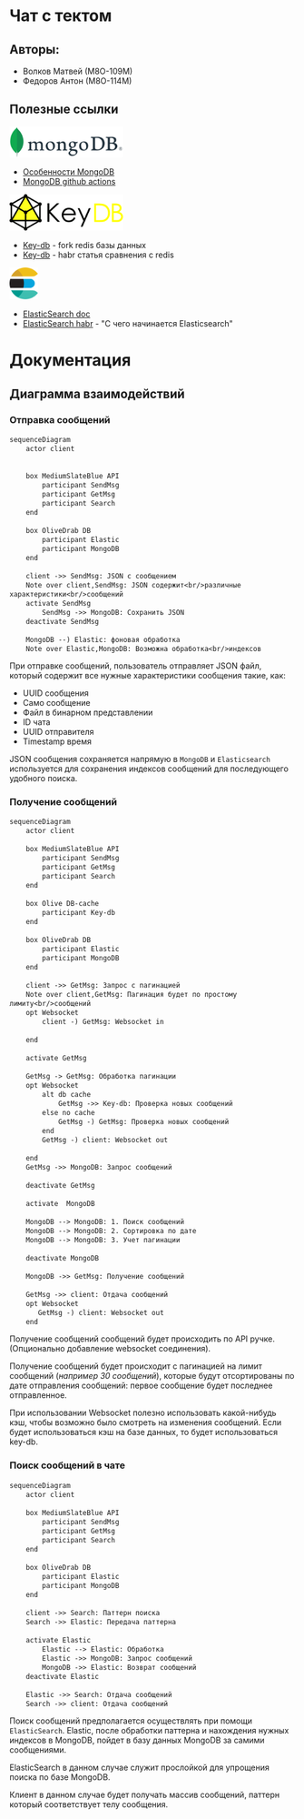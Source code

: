 # Чат с тектом
## Авторы:
- Волков Матвей (М8О-109М)
- Федоров Антон (М8О-114М)

## Полезные ссылки
<img src="./docs/imgs/MongoDB_Logo.svg" width="200"/>

- [Особенности MongoDB](https://mcs.mail.ru/blog/osobennosti-mongodb-kogda-baza-dannyh-vam-podhodit#)
- [MongoDB github actions](https://github.com/marketplace/actions/mongodb-in-github-actions)


<img src="./docs/imgs/keydb-seeklogo.com.svg" width="200"/>

- [Key-db](https://docs.keydb.dev/) - fork redis базы данных
- [Key-db](https://habr.com/ru/companies/flant/articles/478404/) - habr статья сравнения с redis

<img src="./docs/imgs/elasticsearch-seeklogo.com.svg" width="50"/>

- [ElasticSearch doc](https://www.elastic.co/guide/en/elasticsearch/reference/current/index.html)
- [ElasticSearch habr](https://habr.com/ru/articles/489924/) - "С чего начинается Elasticsearch"

# Документация
## Диаграмма взаимодействий

### Отправка сообщений

```mermaid
sequenceDiagram
    actor client


    box MediumSlateBlue API
        participant SendMsg
        participant GetMsg
        participant Search
    end

    box OliveDrab DB
        participant Elastic 
        participant MongoDB
    end

    client ->> SendMsg: JSON с сообщением
    Note over client,SendMsg: JSON содержит<br/>различные характеристики<br/>сообщений
    activate SendMsg
        SendMsg ->> MongoDB: Сохранить JSON
    deactivate SendMsg

    MongoDB --) Elastic: фоновая обработка 
    Note over Elastic,MongoDB: Возможна обработка<br/>индексов
```
При отправке сообщений, пользователь отправляет JSON файл, который содержит все нужные характеристики сообщения такие, как:
- UUID сообщения
- Само сообщение
- Файл в бинарном представлении
- ID чата
- UUID отправителя
- Timestamp время

JSON сообщения сохраняется напрямую в `MongoDB` и `Elasticsearch` используется для сохранения индексов сообщений для последующего удобного поиска.

### Получение сообщений
```mermaid
sequenceDiagram
    actor client

    box MediumSlateBlue API
        participant SendMsg
        participant GetMsg
        participant Search
    end

    box Olive DB-cache
        participant Key-db
    end

    box OliveDrab DB
        participant Elastic 
        participant MongoDB
    end

    client ->> GetMsg: Запрос с пагинацией
    Note over client,GetMsg: Пагинация будет по простому лимиту<br/>сообщений
    opt Websocket
        client -) GetMsg: Websocket in
        
    end

    activate GetMsg

    GetMsg -> GetMsg: Обработка пагинации
    opt Websocket
        alt db cache 
            GetMsg ->> Key-db: Проверка новых сообщений
        else no cache
            GetMsg -) GetMsg: Проверка новых сообщений
        end
        GetMsg -) client: Websocket out
        
    end
    GetMsg ->> MongoDB: Запрос сообщений

    deactivate GetMsg

    activate  MongoDB

    MongoDB --> MongoDB: 1. Поиск сообщений
    MongoDB --> MongoDB: 2. Сортировка по дате
    MongoDB --> MongoDB: 3. Учет пагинации

    deactivate MongoDB

    MongoDB ->> GetMsg: Получение сообщений

    GetMsg ->> client: Отдача сообщений
    opt Websocket
       GetMsg -) client: Websocket out
    end

```

Получение сообщений сообщений будет происходить по API ручке. (Опционально добавление websocket соединения).

Получение сообщений будет происходит с пагинацией на лимит сообщений (*например 30 сообщений*), которые будут отсортированы по дате отправления сообщений: первое сообщение будет последнее отправленное.

При использовании Websocket полезно использовать какой-нибудь кэш, чтобы возможно было смотреть на изменения сообщений.
Если будет использоваться кэш на базе данных, то будет использоваться key-db.

### Поиск сообщений в чате

```mermaid
sequenceDiagram
    actor client

    box MediumSlateBlue API
        participant SendMsg
        participant GetMsg
        participant Search
    end

    box OliveDrab DB
        participant Elastic 
        participant MongoDB
    end

    client ->> Search: Паттерн поиска
    Search ->> Elastic: Передача паттерна

    activate Elastic
        Elastic --> Elastic: Обработка
        Elastic ->> MongoDB: Запрос сообщений 
        MongoDB ->> Elastic: Возврат сообщений
    deactivate Elastic

    Elastic ->> Search: Отдача сообщений
    Search ->> client: Отдача сообщений

```
Поиск сообщений предполагается осуществлять при помощи `ElasticSearch`.
Elastic, после обработки паттерна и нахождения нужных индексов в MongoDB, пойдет в базу данных MongoDB за самими сообщениями.

ElasticSearch в данном случае служит прослойкой для упрощения поиска по базе MongoDB.

Клиент в данном случае будет получать массив сообщений, паттерн который соответствует телу сообщения.